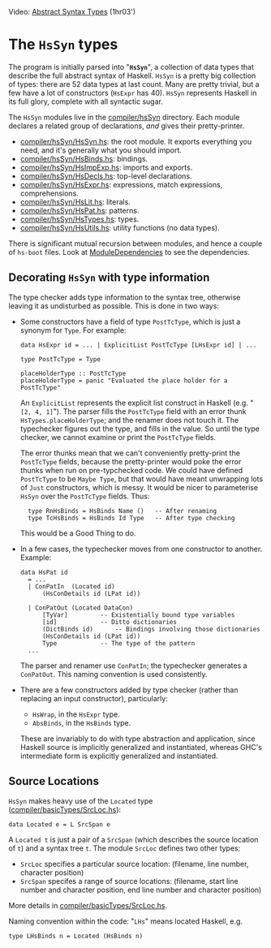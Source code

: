 
Video: [Abstract Syntax Types](http://www.youtube.com/watch?v=lw7kbUvAmK4&list=PLBkRCigjPwyeCSD_DFxpd246YIF7_RDDI) (1hr03')

# The `HsSyn` types


The program is initially parsed into "**`HsSyn`**", a collection of data types that describe the full abstract syntax of Haskell.  `HsSyn` is a pretty big collection of types: there are 52 data types at last count.  Many are pretty trivial, but a few have a lot of constructors (`HsExpr` has 40).  `HsSyn` represents Haskell in its full glory, complete with all syntactic sugar.


The `HsSyn` modules live in the [compiler/hsSyn](https://gitlab.haskell.org/ghc/ghc/tree/master/ghc/compiler/hsSyn) directory.  Each module declares a related group of declarations, *and* gives their pretty-printer.

- [compiler/hsSyn/HsSyn.hs](https://gitlab.haskell.org/ghc/ghc/tree/master/ghc/compiler/hsSyn/HsSyn.hs): the root module.  It exports everything you need, and it's generally what you should import.
- [compiler/hsSyn/HsBinds.hs](https://gitlab.haskell.org/ghc/ghc/tree/master/ghc/compiler/hsSyn/HsBinds.hs): bindings.
- [compiler/hsSyn/HsImpExp.hs](https://gitlab.haskell.org/ghc/ghc/tree/master/ghc/compiler/hsSyn/HsImpExp.hs): imports and exports.
- [compiler/hsSyn/HsDecls.hs](https://gitlab.haskell.org/ghc/ghc/tree/master/ghc/compiler/hsSyn/HsDecls.hs): top-level declarations.
- [compiler/hsSyn/HsExpr.hs](https://gitlab.haskell.org/ghc/ghc/tree/master/ghc/compiler/hsSyn/HsExpr.hs): expressions, match expressions, comprehensions.
- [compiler/hsSyn/HsLit.hs](https://gitlab.haskell.org/ghc/ghc/tree/master/ghc/compiler/hsSyn/HsLit.hs): literals.
- [compiler/hsSyn/HsPat.hs](https://gitlab.haskell.org/ghc/ghc/tree/master/ghc/compiler/hsSyn/HsPat.hs): patterns.
- [compiler/hsSyn/HsTypes.hs](https://gitlab.haskell.org/ghc/ghc/tree/master/ghc/compiler/hsSyn/HsTypes.hs): types.
- [compiler/hsSyn/HsUtils.hs](https://gitlab.haskell.org/ghc/ghc/tree/master/ghc/compiler/hsSyn/HsUtils.hs): utility functions (no data types).


There is significant mutual recursion between modules, and hence a couple of `hs-boot` files. Look at [ModuleDependencies](module-dependencies) to see the dependencies.

## Decorating `HsSyn` with type information


The type checker adds type information to the syntax tree, otherwise leaving it as undisturbed as possible.  This is done in two ways:

- Some constructors have a field of type `PostTcType`, which is just a synonym for `Type`. For example:

  ```wiki
  data HsExpr id = ... | ExplicitList PostTcType [LHsExpr id] | ...

  type PostTcType = Type

  placeHolderType :: PostTcType
  placeHolderType = panic "Evaluated the place holder for a PostTcType"
  ```

  An `ExplicitList` represents the explicit list construct in Haskell (e.g. "`[2, 4, 1]`"). The parser fills the `PostTcType` field with an error thunk `HsTypes.placeHolderType`; and the renamer does not touch it.  The typechecker figures out the type, and fills in the value.  So until the type checker, we cannot examine or print the `PostTcType` fields.

  The error thunks mean that we can't conveniently pretty-print the `PostTcType` fields, because the pretty-printer would poke the error thunks when run on pre-typchecked code.  We could have defined `PostTcType` to be `Maybe Type`, but that would have meant unwrapping lots of `Just` constructors, which is messy.  It would be nicer to parameterise `HsSyn` over the `PostTcType` fields.  Thus:

  ```wiki
    type RnHsBinds = HsBinds Name ()   -- After renaming
    type TcHsBinds = HsBinds Id Type   -- After type checking
  ```

  This would be a Good Thing to do.

- In a few cases, the typechecker moves from one constructor to another.  Example:

  ```wiki
  data HsPat id
    = ...
    | ConPatIn	(Located id)
  		(HsConDetails id (LPat id))

    | ConPatOut	(Located DataCon)
  		[TyVar]			-- Existentially bound type variables
  		[id]			-- Ditto dictionaries
  		(DictBinds id)		-- Bindings involving those dictionaries
  		(HsConDetails id (LPat id))
  		Type    		-- The type of the pattern
    ...
  ```

  The parser and renamer use `ConPatIn`; the typechecker generates a `ConPatOut`. This naming convention is used consistently.

- There are a few constructors added by type checker (rather than replacing an input constructor), particularly:

  - `HsWrap`, in the `HsExpr` type.
  - `AbsBinds`, in the `HsBinds` type.

  These are invariably to do with type abstraction and application, since Haskell source is implicitly generalized and instantiated, whereas GHC's intermediate form is explicitly generalized and instantiated.

## Source Locations

`HsSyn` makes heavy use of the `Located` type ([compiler/basicTypes/SrcLoc.hs](https://gitlab.haskell.org/ghc/ghc/tree/master/ghc/compiler/basicTypes/SrcLoc.hs)):

```wiki
data Located e = L SrcSpan e
```


A `Located t` is just a pair of a `SrcSpan` (which describes the source location of `t`) and a syntax tree `t`.  The module `SrcLoc` defines two other types:

- `SrcLoc` specifies a particular source location: (filename, line number, character position)
- `SrcSpan` specifes a range of source locations: (filename, start line number and character position, end line number and character position)


More details in [compiler/basicTypes/SrcLoc.hs](https://gitlab.haskell.org/ghc/ghc/tree/master/ghc/compiler/basicTypes/SrcLoc.hs).


Naming convention within the code: "`LHs`" means located Haskell, e.g.

```wiki
type LHsBinds n = Located (HsBinds n)
```
